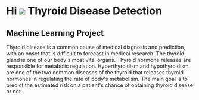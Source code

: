 Hi ![](https://user-images.githubusercontent.com/18350557/176309783-0785949b-9127-417c-8b55-ab5a4333674e.gif) Thyroid Disease Detection
=================================================================================================================================================

Machine Learning Project
------------------------

Thyroid disease is a common cause of medical diagnosis and prediction, with an onset that is difficult to forecast in medical research. The thyroid gland is one of our body's most vital organs. Thyroid hormone releases are responsible for metabolic regulation. Hyperthyroidism and hypothyroidism are one of the two common diseases of the thyroid that releases thyroid hormones in regulating the rate of body's metabolism. The main goal is to predict the estimated risk on a patient's chance of obtaining thyroid disease or not.
